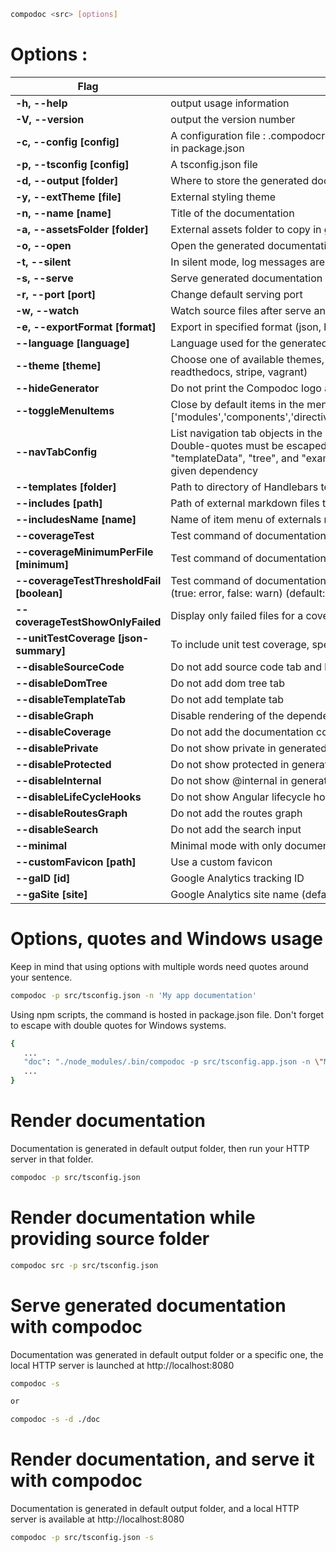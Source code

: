 ```bash
compodoc <src> [options]
```

# Options :

| Flag                                      | Description                                                                                                                                                                                                                                                                                                 |
| ----------------------------------------- | ----------------------------------------------------------------------------------------------------------------------------------------------------------------------------------------------------------------------------------------------------------------------------------------------------------- |
| **-h, --help**                            | output usage information                                                                                                                                                                                                                                                                                    |
| **-V, --version**                         | output the version number                                                                                                                                                                                                                                                                                   |
| **-c, --config [config]**                 | A configuration file : .compodocrc, .compodocrc.json, .compodocrc.yaml or compodoc property in package.json                                                                                                                                                                                                 |
| **-p, --tsconfig [config]**               | A tsconfig.json file                                                                                                                                                                                                                                                                                        |
| **-d, --output [folder]**                 | Where to store the generated documentation                                                                                                                                                                                                                                                                  |
| **-y, --extTheme [file]**                 | External styling theme                                                                                                                                                                                                                                                                                      |
| **-n, --name [name]**                     | Title of the documentation                                                                                                                                                                                                                                                                                  |
| **-a, --assetsFolder [folder]**           | External assets folder to copy in generated documentation folder                                                                                                                                                                                                                                            |
| **-o, --open**                            | Open the generated documentation                                                                                                                                                                                                                                                                            |
| **-t, --silent**                          | In silent mode, log messages aren't logged in the console                                                                                                                                                                                                                                                   |
| **-s, --serve**                           | Serve generated documentation (default http://localhost:8080/)                                                                                                                                                                                                                                              |
| **-r, --port [port]**                     | Change default serving port                                                                                                                                                                                                                                                                                 |
| **-w, --watch**                           | Watch source files after serve and force documentation rebuild                                                                                                                                                                                                                                              |
| **-e, --exportFormat [format]**           | Export in specified format (json, html (default))                                                                                                                                                                                                                                                           |
| **--language [language]**                 | Language used for the generated documentation (en-US, fr-FR, zh-CN) (default: en-US)                                                                                                                                                                                                                        |
| **--theme [theme]**                       | Choose one of available themes, default is 'gitbook' (laravel, original, material, postmark, readthedocs, stripe, vagrant)                                                                                                                                                                                  |
| **--hideGenerator**                       | Do not print the Compodoc logo at the bottom of the page                                                                                                                                                                                                                                                    |
| **--toggleMenuItems <items>**             | Close by default items in the menu (default ['all']) values : ['all'] or one of these ['modules','components','directives','classes','injectables','interfaces','pipes','additionalPages'])                                                                                                                 |
| **--navTabConfig <tab configs>**          | List navigation tab objects in the desired order with two string properties ("id" and "label"). Double-quotes must be escaped with '\\'. Available tab IDs are "info", "readme", "source", "templateData", "tree", and "example". Note: Certain tabs will only be shown if applicable to a given dependency |
| **--templates [folder]**                  | Path to directory of Handlebars templates to override built-in templates                                                                                                                                                                                                                                    |
| **--includes [path]**                     | Path of external markdown files to include                                                                                                                                                                                                                                                                  |
| **--includesName [name]**                 | Name of item menu of externals markdown files (default "Additional documentation")                                                                                                                                                                                                                          |
| **--coverageTest**                        | Test command of documentation coverage with a threshold (default 70)                                                                                                                                                                                                                                        |
| **--coverageMinimumPerFile [minimum]**    | Test command of documentation coverage per file with a minimum (default 0)                                                                                                                                                                                                                                  |
| **--coverageTestThresholdFail [boolean]** | Test command of documentation coverage (global or per file) will fail with error or just warn user (true: error, false: warn) (default: true)                                                                                                                                                               |
| **--coverageTestShowOnlyFailed**          | Display only failed files for a coverage test                                                                                                                                                                                                                                                               |
| **--unitTestCoverage [json-summary]**     | To include unit test coverage, specify istanbul JSON coverage summary file                                                                                                                                                                                                                                  |
| **--disableSourceCode**                   | Do not add source code tab and links to source code                                                                                                                                                                                                                                                         |
| **--disableDomTree**                      | Do not add dom tree tab                                                                                                                                                                                                                                                                                     |
| **--disableTemplateTab**                  | Do not add template tab                                                                                                                                                                                                                                                                                     |
| **--disableGraph**                        | Disable rendering of the dependency graph                                                                                                                                                                                                                                                                   |
| **--disableCoverage**                     | Do not add the documentation coverage report                                                                                                                                                                                                                                                                |
| **--disablePrivate**                      | Do not show private in generated documentation                                                                                                                                                                                                                                                              |
| **--disableProtected**                    | Do not show protected in generated documentation                                                                                                                                                                                                                                                            |
| **--disableInternal**                     | Do not show @internal in generated documentation                                                                                                                                                                                                                                                            |
| **--disableLifeCycleHooks**               | Do not show Angular lifecycle hooks in generated documentation                                                                                                                                                                                                                                              |
| **--disableRoutesGraph**                  | Do not add the routes graph                                                                                                                                                                                                                                                                                 |
| **--disableSearch**                       | Do not add the search input                                                                                                                                                                                                                                                                                 |
| **--minimal**                             | Minimal mode with only documentation. No search, no graph, no coverage.                                                                                                                                                                                                                                     |
| **--customFavicon [path]**                | Use a custom favicon                                                                                                                                                                                                                                                                                        |
| **--gaID [id]**                           | Google Analytics tracking ID                                                                                                                                                                                                                                                                                |
| **--gaSite [site]**                       | Google Analytics site name (default auto (default: auto)                                                                                                                                                                                                                                                    |

# Options, quotes and Windows usage

Keep in mind that using options with multiple words need quotes around your sentence.

```bash
compodoc -p src/tsconfig.json -n 'My app documentation'
```

Using npm scripts, the command is hosted in package.json file. Don't forget to escape with double quotes for Windows systems.

```bash
{
   ...
   "doc": "./node_modules/.bin/compodoc -p src/tsconfig.app.json -n \"My app documentation\""
   ...
}
```

# Render documentation

Documentation is generated in default output folder, then run your HTTP server in that folder.

```bash
compodoc -p src/tsconfig.json
```

# Render documentation while providing source folder

```bash
compodoc src -p src/tsconfig.json
```

# Serve generated documentation with compodoc

Documentation was generated in default output folder or a specific one, the local HTTP server is launched at http://localhost:8080

```bash
compodoc -s

or

compodoc -s -d ./doc
```

# Render documentation, and serve it with compodoc

Documentation is generated in default output folder, and a local HTTP server is available at http://localhost:8080

```bash
compodoc -p src/tsconfig.json -s
```
